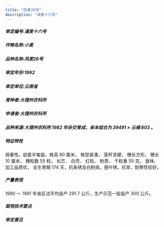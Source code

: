 ```yaml
---
title: "凤麦26号"
description: "滇麦十六号"
---
```

##### 审定编号:滇麦十六号

##### 作物名称:小麦

##### 品种名称:凤麦26号

##### 审定年份:1992

##### 审定单位:云南省

##### 育种者:大理州农科所

##### 申请者:大理州农科所

##### 品种来源:大理州农科所 1982 年杂交育成，亲本组合为 39491 × 云植 803 。

##### 特征特性
弱春性。幼苗半匍匐，株高 80 厘米， 株型紧凑， 茎秆坚硬， 穗长方形， 穗长 10 厘米， 穗粒数 55 粒， 长芒、 白壳、 红粒、 粉质， 千粒重 55 克， 食味、 加工品质优， 全生育期 174 天，抗条锈及白粉病，感叶锈，抗旱，耐寒性较好。

##### 产量表现
1990 ～ 1991 年省区试平均亩产 291.7 公斤，生产示范一般亩产 300 公斤。

##### 栽培技术要点


##### 审定意见

